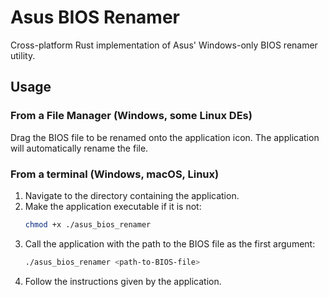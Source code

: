 # Asus BIOS Renamer

Cross-platform Rust implementation of Asus' Windows-only BIOS renamer utility.

## Usage

### From a File Manager (Windows, some Linux DEs)

Drag the BIOS file to be renamed onto the application icon. The application will automatically rename
the file.

### From a terminal (Windows, macOS, Linux)

1. Navigate to the directory containing the application.
2. Make the application executable if it is not:
   ``` bash
   chmod +x ./asus_bios_renamer 
   ```
3. Call the application with the path to the BIOS file as the first argument:
    ``` bash
    ./asus_bios_renamer <path-to-BIOS-file>
    ```
4. Follow the instructions given by the application.